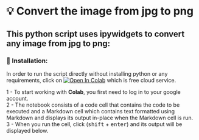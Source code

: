 # 💡 Convert the image from jpg to png


## This python script uses ipywidgets to convert any image from jpg to png:


### 🔧 Installation:

In order to run the script directly without installing python or any requirements, click on [![Open In Colab](https://colab.research.google.com/assets/colab-badge.svg)](https://colab.research.google.com/github/BatoolMM/code-n-stitch/blob/master/Convert_jpg_to_png/main.ipynb)
 which is free cloud service.
 
 
1 - To start working with **Colab**, you first need to log in to your google account.\
2 - The notebook consists of a code cell that contains the code to be executed and a Markdown cell which contains text formatted using Markdown and displays its output in-place when the Markdown cell is run.\
3 - When you run the cell, click (<kbd>shift</kbd> + <kbd>enter</kbd>) and its output will be displayed below.
